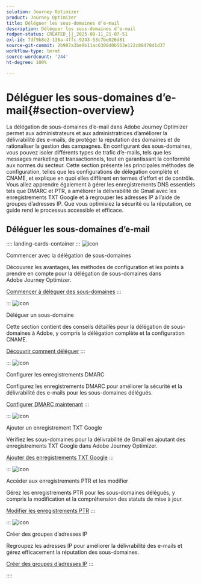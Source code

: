 ```yaml
---
solution: Journey Optimizer
product: Journey Optimizer
title: Déléguer les sous-domaines d’e-mail
description: Déléguer les sous-domaines d’e-mail
redpen-status: CREATED_||_2025-08-11_21-07-51
exl-id: 7df9b8e2-136a-4ffc-9243-53c7be026d81
source-git-commit: 2b907a3be8b11ac6308d0b563e122c88478d1d37
workflow-type: tm+mt
source-wordcount: '244'
ht-degree: 100%

---
```


# Déléguer les sous-domaines d’e-mail{#section-overview}

La délégation de sous-domaines d’e-mail dans Adobe Journey Optimizer permet aux administrateurs et aux administratrices d’améliorer la délivrabilité des e-mails, de protéger la réputation des domaines et de rationaliser la gestion des campagnes. En configurant des sous-domaines, vous pouvez isoler différents types de trafic d’e-mails, tels que les messages marketing et transactionnels, tout en garantissant la conformité aux normes du secteur. Cette section présente les principales méthodes de configuration, telles que les configurations de délégation complète et CNAME, et explique en quoi elles diffèrent en termes d’effort et de contrôle. Vous allez apprendre également à gérer les enregistrements DNS essentiels tels que DMARC et PTR, à améliorer la délivrabilité de Gmail avec les enregistrements TXT Google et à regrouper les adresses IP à l’aide de groupes d’adresses IP. Que vous optimisiez la sécurité ou la réputation, ce guide rend le processus accessible et efficace.

## Déléguer les sous-domaines d’e-mail

:::: landing-cards-container
:::
![icon](https://cdn.experienceleague.adobe.com/icons/circle-play.svg?lang=fr)

Commencer avec la délégation de sous-domaines

Découvrez les avantages, les méthodes de configuration et les points à prendre en compte pour la délégation de sous-domaines dans Adobe Journey Optimizer.

[Commencer à déléguer des sous-domaines](../using/configuration/about-subdomain-delegation.md)
:::

:::
![icon](https://cdn.experienceleague.adobe.com/icons/gear.svg?lang=fr)

Déléguer un sous-domaine

Cette section contient des conseils détaillés pour la délégation de sous-domaines à Adobe, y compris la délégation complète et la configuration CNAME.

[Découvrir comment déléguer](../using/configuration/delegate-subdomain.md)
:::

:::
![icon](https://cdn.experienceleague.adobe.com/icons/shield-halved.svg?lang=fr)

Configurer les enregistrements DMARC

Configurez les enregistrements DMARC pour améliorer la sécurité et la délivrabilité des e-mails pour les sous-domaines délégués.

[Configurer DMARC maintenant](../using/configuration/dmarc-record.md)
:::

:::
![icon](https://cdn.experienceleague.adobe.com/icons/bullseye.svg?lang=fr)

Ajouter un enregistrement TXT Google

Vérifiez les sous-domaines pour la délivrabilité de Gmail en ajoutant des enregistrements TXT Google dans Adobe Journey Optimizer.

[Ajouter des enregistrements TXT Google](../using/configuration/google-txt.md)
:::

:::
![icon](https://cdn.experienceleague.adobe.com/icons/code-branch.svg?lang=fr)

Accéder aux enregistrements PTR et les modifier

Gérez les enregistrements PTR pour les sous-domaines délégués, y compris la modification et la compréhension des statuts de mise à jour.

[Modifier les enregistrements PTR](../using/configuration/ptr-records.md)
:::

:::
![icon](https://cdn.experienceleague.adobe.com/icons/list-check.svg?lang=fr)

Créer des groupes d’adresses IP

Regroupez les adresses IP pour améliorer la délivrabilité des e-mails et gérez efficacement la réputation des sous-domaines.

[Créer des groupes d’adresses IP](../using/configuration/ip-pools.md)
:::

::::
